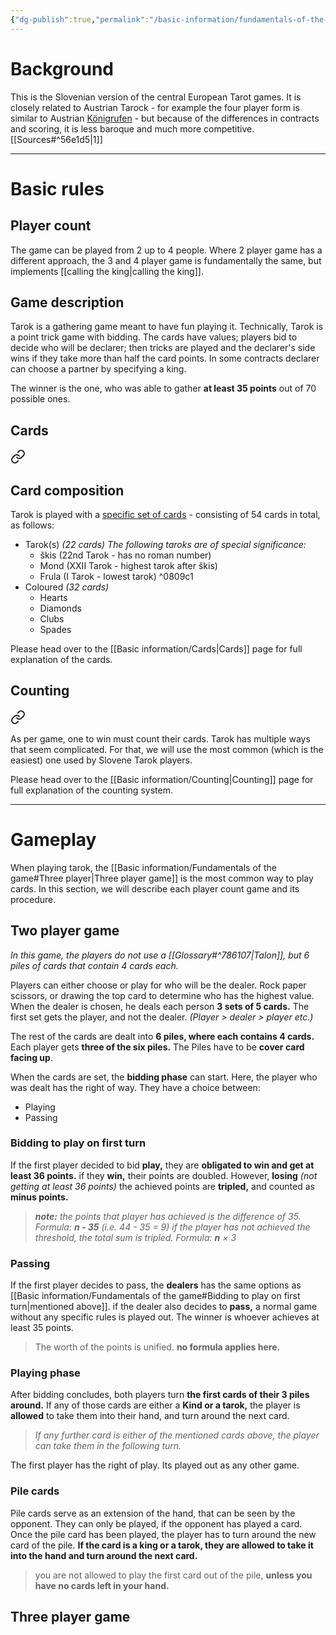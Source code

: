 ```yaml
---
{"dg-publish":true,"permalink":"/basic-information/fundamentals-of-the-game/"}
---
```


# Background

This is the Slovenian version of the central European Tarot games. It is closely related to Austrian Tarock - for example the four player form is similar to Austrian [Königrufen](https://www.pagat.com/tarot/koenig.html) - but because of the differences in contracts and scoring, it is less baroque and much more competitive. [[Sources#^56e1d5\|1]]
****
# Basic rules

## Player count
The game can be played from 2 up to 4 people. Where 2 player game has a different approach, the 3 and 4 player game is fundamentally the same, but implements [[calling the king\|calling the king]].

## Game description
Tarok is a gathering game meant to have fun playing it.
Technically, Tarok is a point trick game with bidding. The cards have values; players bid to decide who will be declarer; then tricks are played and the declarer's side wins if they take more than half the card points. In some contracts declarer can choose a partner by specifying a king.

The winner is the one, who was able to gather **at least 35 points** out of 70 possible ones.

## Cards

<div class="transclusion internal-embed is-loaded"><a class="markdown-embed-link" href="/basic-information/cards/#card-composition" aria-label="Open link"><svg xmlns="http://www.w3.org/2000/svg" width="24" height="24" viewBox="0 0 24 24" fill="none" stroke="currentColor" stroke-width="2" stroke-linecap="round" stroke-linejoin="round" class="svg-icon lucide-link"><path d="M10 13a5 5 0 0 0 7.54.54l3-3a5 5 0 0 0-7.07-7.07l-1.72 1.71"></path><path d="M14 11a5 5 0 0 0-7.54-.54l-3 3a5 5 0 0 0 7.07 7.07l1.71-1.71"></path></svg></a><div class="markdown-embed">



## Card composition
Tarok is played with a [specific set of cards](https://cdn.discordapp.com/attachments/798337727928991764/1090156916312916028/set_of_cards.jpg) - consisting of 54 cards in total, as follows:

- Tarok(s) *(22 cards)*
	*The following taroks are of special significance:*
	-  škis (22nd Tarok - has no roman number)
	-  Mond (XXII Tarok - highest tarok after škis)
	-  Frula (I Tarok - lowest tarok) ^0809c1
- Coloured *(32 cards)*
	- Hearts
	- Diamonds
	- Clubs
	- Spades


</div></div>


Please head over to the [[Basic information/Cards\|Cards]] page for full explanation of the cards.

## Counting

<div class="transclusion internal-embed is-loaded"><a class="markdown-embed-link" href="/basic-information/counting/#5da3f3" aria-label="Open link"><svg xmlns="http://www.w3.org/2000/svg" width="24" height="24" viewBox="0 0 24 24" fill="none" stroke="currentColor" stroke-width="2" stroke-linecap="round" stroke-linejoin="round" class="svg-icon lucide-link"><path d="M10 13a5 5 0 0 0 7.54.54l3-3a5 5 0 0 0-7.07-7.07l-1.72 1.71"></path><path d="M14 11a5 5 0 0 0-7.54-.54l-3 3a5 5 0 0 0 7.07 7.07l1.71-1.71"></path></svg></a><div class="markdown-embed">



As per game, one to win must count their cards. Tarok has multiple ways that seem complicated. For that, we will use the most common (which is the easiest) one used by Slovene Tarok players. 

</div></div>


Please head over to the [[Basic information/Counting\|Counting]] page for full explanation of the counting system.
****
# Gameplay
When playing tarok, the [[Basic information/Fundamentals of the game#Three player\|Three player game]] is the most common way to play cards.
In this section, we will describe each player count game and its procedure.

## Two player game
*In this game, the players do not use a [[Glossary#^786107\|Talon]], but 6 piles of cards that contain 4 cards each.*

Players can either choose or play for who will be the dealer. Rock paper scissors, or drawing the top card to determine who has the highest value.
When the dealer is chosen, he deals each person **3 sets of 5 cards.** The first set gets the player, and not the dealer. *(Player > dealer > player etc.)* 

The rest of the cards are dealt into **6 piles, where each contains 4 cards.** Each player gets **three of the six piles.** The Piles have to be **cover card facing up**.

When the cards are set, the **bidding phase** can start.
Here, the player who was dealt has the right of way. They have a choice between:
- Playing
- Passing

### Bidding to play on first turn
If the first player decided to bid **play,** they are **obligated to win and get at least 36 points.** if they **win,** their points are doubled. However, **losing** *(not getting at least 36 points)* the achieved points are **tripled,** and counted as **minus points.**

>***note:*** *the points that player has achieved is the difference of 35.* 
*Formula: **n - 35** (i.e. 44 - 35 = 9)*
*if the player has not achieved the threshold, the total sum is tripled.*
*Formula: **n** $\times$ 3*

### Passing
If the first player decides to pass, the **dealers** has the same options as [[Basic information/Fundamentals of the game#Bidding to play on first turn\|mentioned above]].
if the dealer also decides to **pass,** a normal game without any specific rules is played out.
The winner is whoever achieves at least 35 points.

>The worth of the points is unified. **no formula applies here.**

### Playing phase
After bidding concludes, both players turn **the first cards of their 3 piles around.**
If any of those cards are either a **Kind or a tarok,** the player is **allowed** to take them into their hand, and turn around the next card. 

>*If any further card is either of the mentioned cards above, the player can take them in the following turn.*

The first player has the right of play. Its played out as any other game.

### Pile cards
Pile cards serve as an extension of the hand, that can be seen by the opponent.
They can only be played, if the opponent has played a card. 
Once the pile card has been played, the player has to turn around the new card of the pile. 
**If the card is a king or a tarok, they are allowed to take it into the hand and turn around the next card.**

>you are not allowed to play the first card out of the pile, **unless you have no cards left in your hand.**



## Three player game